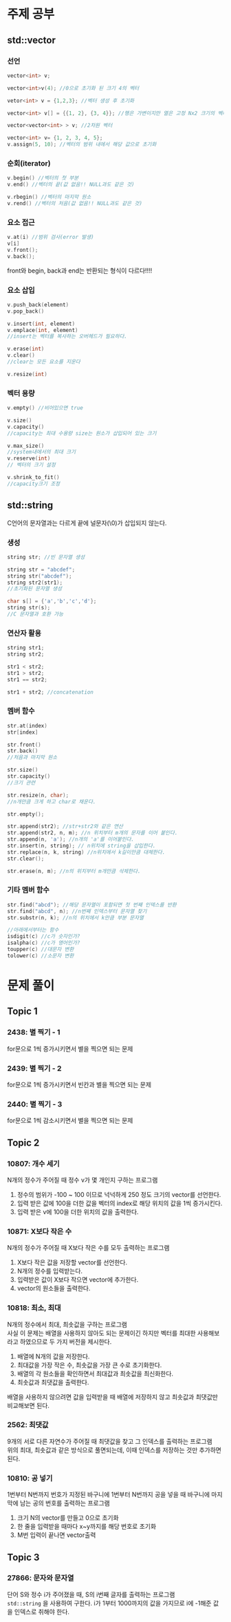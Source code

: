 # 주제 공부

## std::vector
### 선언
```C++
vector<int> v;

vector<int>v(4); //0으로 초기화 된 크기 4의 벡터

vetor<int> v = {1,2,3}; //벡터 생성 후 초기화

vector<int> v[] = {{1, 2}, {3, 4}}; //행은 가변이지만 열은 고정 Nx2 크기의 벡터

vector<vector<int> > v; //2차원 벡터

vector<int> v= {1, 2, 3, 4, 5};
v.assign(5, 10); //벡터의 범위 내에서 해당 값으로 초기화

```

### 순회(iterator)
```C++
v.begin() //벡터의 첫 부분
v.end() //벡터의 끝(값 없음!! NULL과도 같은 것)

v.rbegin() //벡터의 마지막 원소
v.rend() //벡터의 처음(값 없음!! NULL과도 같은 것)
```

### 요소 접근
```C++
v.at(i) //범위 검사(error 발생)
v[i]
v.front();
v.back();
```
front와 begin, back과 end는 반환되는 형식이 다르다!!!!

### 요소 삽입
```C++
v.push_back(element)
v.pop_back()

v.insert(int, element)
v.emplace(int, element)
//insert는 벡터를 복사하는 오버헤드가 필요하다.

v.erase(int)
v.clear()
//clear는 모든 요소를 지운다

v.resize(int)
```

### 벡터 용량
```C++
v.empty() //비어있으면 true

v.size()
v.capacity()
//capacity는 최대 수용량 size는 원소가 삽입되어 있는 크기

v.max_size()
//system내에서의 최대 크기
v.reserve(int)
// 벡터의 크기 설정

v.shrink_to_fit()
//capacity크기 조정
```

## std::string
C언어의 문자열과는 다르게 끝에 널문자(\0)가 삽입되지 않는다.

### 생성
```C++
string str; //빈 문자열 생성

string str = "abcdef";
string str("abcdef");
string str2(str1);
//초기화된 문자열 생성

char s[] = {'a','b','c','d'};
string str(s);
//C 문자열과 호환 가능
```

### 연산자 활용
```C++
string str1;
string str2;

str1 < str2;
str1 > str2;
str1 == str2;

str1 + str2; //concatenation
```

### 멤버 함수
```C++
str.at(index)
str[index]

str.front()
str.back()
//처음과 마지막 원소

str.size()
str.capacity()
//크기 관련

str.resize(n, char);
//n개만큼 크게 하고 char로 채운다.

str.empty();

str.append(str2); //str+str2와 같은 연산
str.append(str2, n, m); //n 위치부터 m개의 문자를 이어 붙인다.
str.append(n, 'a'); //n개의 'a'를 이어붙인다.
str.insert(n, string); // n위치에 string을 삽입한다.
str.replace(n, k, string) //n위치에서 k길이만큼 대체한다.
str.clear();

str.erase(n, m); //n의 위치부터 m개만큼 삭제한다.
```

### 기타 멤버 함수
```C++
str.find("abcd"); //해당 문자열이 포함되면 첫 번째 인덱스를 반환
str.find("abcd", n); //n번째 인덱스부터 문자열 찾기
str.substr(n, k); //n의 위치에서 k만큼 부분 문자열

//아래에서부터는 함수
isdigit(c) //c가 숫자인가?
isalpha(c) //c가 영어인가?
toupper(c) //대문자 변환
tolower(c) //소문자 변환
```

# 문제 풀이

## Topic 1
### 2438: 별 찍기 - 1
for문으로 1씩 증가시키면서 별을 찍으면 되는 문제

### 2439: 별 찍기 - 2
for문으로 1씩 증가시키면서 빈칸과 별을 찍으면 되는 문제

### 2440: 별 찍기 - 3
for문으로 1씩 감소시키면서 별을 찍으면 되는 문제

## Topic 2

### 10807: 개수 세기
N개의 정수가 주어질 때 정수 v가 몇 개인지 구하는 프로그램   
1. 정수의 범위가 -100 ~ 100 이므로 넉넉하게 250 정도 크기의 vector를 선언한다.   
2. 입력 받은 값에 100을 더한 값을 벡터의 index로 해당 위치의 값을 1씩 증가시킨다.
3. 입력 받은 v에 100을 더한 위치의 값을 출력한다.

### 10871: X보다 작은 수
N개의 정수가 주어질 때 X보다 작은 수를 모두 출력하는 프로그램   
1. X보다 작은 값을 저장할 vector를 선언한다.
1. N개의 정수를 입력받는다.
3. 입력받은 값이 X보다 작으면 vector에 추가한다.
4. vector의 원소들을 출력한다.

### 10818: 최소, 최대
N개의 정수에서 최대, 최솟값을 구하는 프로그램   
사실 이 문제는 배열을 사용하지 않아도 되는 문제이긴 하지만 벡터를 최대한 사용해보라고 하였으므로 두 가지 버전을 제시한다.   
1. 배열에 N개의 값을 저장한다.
2. 최대값을 가장 작은 수, 최솟값을 가장 큰 수로 초기화한다.
3. 배열의 각 원소들을 확인하면서 최대값과 최솟값을 최신화한다.
4. 최솟값과 최댓값을 출력한다.

배열을 사용하지 않으려면 값을 입력받을 때 배열에 저장하지 않고 최솟값과 최댓값만 비교해보면 된다.

### 2562: 최댓값
9개의 서로 다른 자연수가 주어질 때 최댓값을 찾고 그 인덱스를 출력하는 프로그램   
위의 최대, 최솟값과 같은 방식으로 풀면되는데, 이때 인덱스를 저장하는 것만 추가하면 된다.

### 10810: 공 넣기
1번부터 N번까지 번호가 지정된 바구니에 1번부터 N번까지 공을 넣을 때 바구니에 마지막에 남는 공의 번호를 출력하는 프로그램   
1. 크기 N의 vector를 만들고 0으로 초기화
2. 한 줄을 입력받을 때마다 x~y까지를 해당 번호로 초기화
3. M번 입력이 끝나면 vector출력

## Topic 3
### 27866: 문자와 문자열
단어 S와 정수 i가 주어졌을 때, S의 i번째 글자를 출력하는 프로그램   
`std::string` 을 사용하여 구한다. i가 1부터 1000까지의 값을 가지므로 i에 -1해준 값을 인덱스로 취해야 한다.